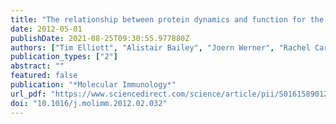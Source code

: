 ```yaml
---
title: "The relationship between protein dynamics and function for the MHC class I antigen presenting molecule"
date: 2012-05-01
publishDate: 2021-08-25T09:30:55.977880Z
authors: ["Tim Elliott", "Alistair Bailey", "Joern Werner", "Rachel Carter", "Andrew Phillips", "Neil Dalchau", "Martin Zacharias"]
publication_types: ["2"]
abstract: ""
featured: false
publication: "*Molecular Immunology*"
url_pdf: "https://www.sciencedirect.com/science/article/pii/S0161589012000569"
doi: "10.1016/j.molimm.2012.02.032"
---
```


